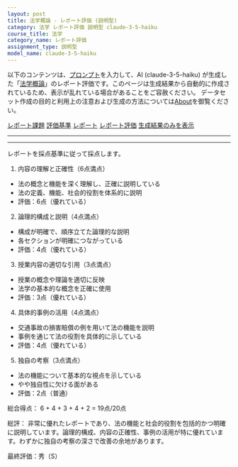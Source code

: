 ```yaml
---
layout: post
title: 法学概論 - レポート評価 (説明型)
category: 法学 レポート評価 説明型 claude-3-5-haiku
course_title: 法学
category_name: レポート評価
assignment_type: 説明型
model_name: claude-3-5-haiku
---
```


以下のコンテンツは、[プロンプト](https://github.com/takedatoshiyuki/synthetic_assignments/tree/main/generated/法学/claude-3-5-haiku/prompt_レポート評価-説明型.md)を入力して、AI (claude-3-5-haiku) が生成した「[法学概論](/contents/法学/)」のレポート評価です。このページは生成結果から自動的に作成されているため、表示が乱れている場合があることをご容赦ください。
データセット作成の目的と利用上の注意および生成の方法については[About](/About)を御覧ください。

[レポート課題](../レポート課題-説明型)
[評価基準](../評価基準-説明型)
[レポート](../レポート-説明型)
[レポート評価](../レポート評価-説明型)
[生成結果のみを表示](https://github.com/takedatoshiyuki/synthetic_assignments/tree/main/generated/法学/claude-3-5-haiku/レポート評価-説明型.md)
  

***
***
  
レポートを採点基準に従って採点します。

1. 内容の理解と正確性（6点満点）
- 法の概念と機能を深く理解し、正確に説明している
- 法の定義、機能、社会的役割を体系的に説明
- 評価：6点（優れている）

2. 論理的構成と説明（4点満点）
- 構成が明確で、順序立てた論理的な説明
- 各セクションが明確につながっている
- 評価：4点（優れている）

3. 授業内容の適切な引用（3点満点）
- 授業の概念や理論を適切に反映
- 法学の基本的な概念を正確に使用
- 評価：3点（優れている）

4. 具体的事例の活用（4点満点）
- 交通事故の損害賠償の例を用いて法の機能を説明
- 事例を通じて法の役割を具体的に示している
- 評価：4点（優れている）

5. 独自の考察（3点満点）
- 法の機能について基本的な視点を示している
- やや独自性に欠ける面がある
- 評価：2点（普通）

総合得点：
6 + 4 + 3 + 4 + 2 = 19点/20点

総評：
非常に優れたレポートであり、法の機能と社会的役割を包括的かつ明確に説明しています。論理的構成、内容の正確性、事例の活用が特に優れています。わずかに独自の考察の深さで改善の余地があります。

最終評価：秀（S）
